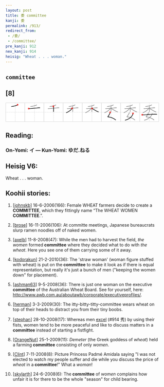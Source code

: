 ```yaml
---
layout: post
title: 委 committee
kanji: 委
permalink: /913/
redirect_from:
 - /委/
 - /committee/
pre_kanji: 912
nex_kanji: 914
heisig: "Wheat . . . woman."
---
```


## `committee`

## [8]

<div class="stroke"><img src="../images/E5A794.png" /></div>

## Reading:

### On-Yomi: イ &mdash; Kun-Yomi: ゆだ.ねる

## Heisig V6:

Wheat . . . woman.

## Koohii stories:

1) [<a href="http://kanji.koohii.com/profile/johnskb">johnskb</a>] 16-6-2006(166): Female WHEAT farmers decide to create a<strong> COMMITTEE</strong>, which they fittingly name “The WHEAT WOMEN<strong> COMMITTEE</strong>.”.

2) [<a href="http://kanji.koohii.com/profile/brose">brose</a>] 16-11-2006(106): At committe meetings, Japanese bureaucrats slurp ramen noodles off of naked women.

3) [<a href="http://kanji.koohii.com/profile/axelb">axelb</a>] 11-8-2008(47): While the men had to harvest the field, <em>the women</em> formed<strong> committee</strong> where they decided what to do with <em>the wheat</em>. Here you see one of them carrying some of it away.

4) [<a href="http://kanji.koohii.com/profile/kodorakun">kodorakun</a>] 21-2-2010(36): The &#039;straw woman&#039; (woman figure stuffed with wheat) is put on the<strong> committee</strong> to make it look as if there is equal representation, but really it&#039;s just a bunch of men (&quot;keeping the women down&quot; for placement).

5) [<a href="http://kanji.koohii.com/profile/ashman63">ashman63</a>] 9-5-2008(36): There is just one woman on the executive<strong> committee</strong> of the Australian Wheat Board. See for yourself, here: <a href="http://www.awb.com.au/aboutawb/corporate/executiveprofiles/">http://www.awb.com.au/aboutawb/corporate/executiveprofiles/</a>.

6) [<a href="http://kanji.koohii.com/profile/herman">herman</a>] 3-3-2009(30): The itty-bitty-titty-committee wears wheat on top of their heads to distract you from their tiny boobs.

7) [<a href="http://kanji.koohii.com/profile/stephan">stephan</a>] 28-10-2008(17): Whereas men <a href="../914">excel</a> (#914 秀) by using their fists, women tend to be more peaceful and like to discuss matters in a<strong> committee</strong> instead of starting a fistfight.

8) [<a href="http://kanji.koohii.com/profile/OrangeNut">OrangeNut</a>] 25-1-2009(11): <em>Demeter</em> (the Greek goddess of <em>wheat</em>) held a farming<strong> committee</strong> consisting of only <em>women</em>.

9) [<a href="http://kanji.koohii.com/profile/Clint">Clint</a>] 7-11-2008(8): Picture Princess Padmé Amidala saying &quot;I was not elected to watch my people suffer and die while you discuss the price of <em>wheat</em> in a<strong> committee</strong>!&quot; What a <em>woman</em>!

10) [<a href="http://kanji.koohii.com/profile/skylarth">skylarth</a>] 24-6-2008(6): The<strong> committee</strong> of <em>women</em> complains how unfair it is for there to be the whole &quot;season&quot; for child bearing.

